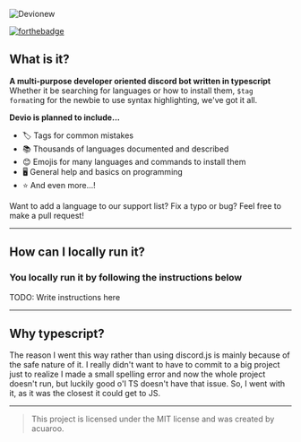 ![Devionew](https://user-images.githubusercontent.com/67112172/115722979-bd0c5780-a33c-11eb-8f11-8a69b6abe7e3.png)


[![forthebadge](https://forthebadge.com/images/badges/made-with-typescript.svg)](https://forthebadge.com)

## What is it?

**A multi-purpose developer oriented discord bot written in typescript**
Whether it be searching for languages or how to install them, `$tag format`ing for the newbie to use syntax highlighting, we've got it all.

**Devio is planned to include...**
- 🏷️ Tags for common mistakes
- 📚 Thousands of languages documented and described
- 😊 Emojis for many languages and commands to install them
- 🖥️ General help and basics on programming
- ⭐ And even more...!

Want to add a language to our support list? Fix a typo or bug? Feel free to make a pull request!

---

## How can I locally run it?

### You locally run it by following the instructions below
TODO: Write instructions here

---

## Why typescript?

The reason I went this way rather than using discord.js is mainly because of the safe nature of it.
I really didn't want to have to commit to a big project just to realize I made a small spelling error and now the whole project doesn't run, but luckily good o'l TS doesn't have that issue. So, I went with it, as it was the closest it could get to JS.

---

> This project is licensed under the MIT license and was created by acuaroo.

